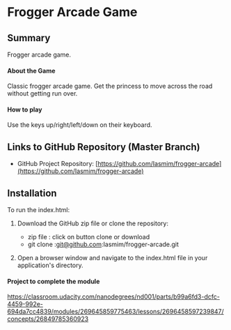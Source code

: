 # Frogger Arcade Game

## Summary
Frogger arcade game.

#### About the Game
Classic frogger arcade game. Get the princess to move across the road without getting run over. 

#### How to play
Use the keys up/right/left/down on their keyboard.

## Links to GitHub Repository (Master Branch)
* GitHub Project Repository: [https://github.com/Iasmim/frogger-arcade](https://github.com/Iasmim/frogger-arcade)

## Installation
To run the index.html:

1. Download the GitHub zip file or clone the repository:
	* zip file : click on button clone or download
	* git clone :git@github.com:Iasmim/frogger-arcade.git

2. Open a browser window and navigate to the index.html file in your application's directory.


#### Project to complete the module
https://classroom.udacity.com/nanodegrees/nd001/parts/b99a6fd3-dcfc-4459-992e-694da7cc4839/modules/269645859775463/lessons/2696458597239847/concepts/26849785360923